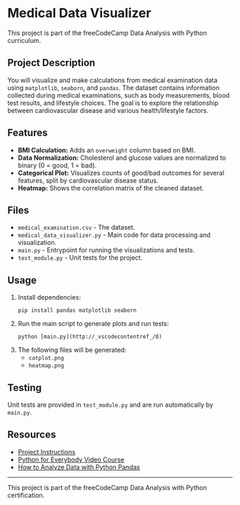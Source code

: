 # Medical Data Visualizer

This project is part of the freeCodeCamp Data Analysis with Python curriculum.

## Project Description

You will visualize and make calculations from medical examination data using `matplotlib`, `seaborn`, and `pandas`. The dataset contains information collected during medical examinations, such as body measurements, blood test results, and lifestyle choices. The goal is to explore the relationship between cardiovascular disease and various health/lifestyle factors.

## Features

- **BMI Calculation:** Adds an `overweight` column based on BMI.
- **Data Normalization:** Cholesterol and glucose values are normalized to binary (0 = good, 1 = bad).
- **Categorical Plot:** Visualizes counts of good/bad outcomes for several features, split by cardiovascular disease status.
- **Heatmap:** Shows the correlation matrix of the cleaned dataset.

## Files

- `medical_examination.csv` - The dataset.
- `medical_data_visualizer.py` - Main code for data processing and visualization.
- `main.py` - Entrypoint for running the visualizations and tests.
- `test_module.py` - Unit tests for the project.

## Usage

1. Install dependencies:
    ```
    pip install pandas matplotlib seaborn
    ```
2. Run the main script to generate plots and run tests:
    ```
    python [main.py](http://_vscodecontentref_/0)
    ```
3. The following files will be generated:
    - `catplot.png`
    - `heatmap.png`

## Testing

Unit tests are provided in `test_module.py` and are run automatically by `main.py`.

## Resources

- [Project Instructions](https://www.freecodecamp.org/learn/data-analysis-with-python/data-analysis-with-python-projects/medical-data-visualizer)
- [Python for Everybody Video Course](https://www.youtube.com/watch?v=8DvywoWv6fI)
- [How to Analyze Data with Python Pandas](https://www.youtube.com/watch?v=vmEHCJofslg)

---
This project is part of the freeCodeCamp Data Analysis with Python certification.
